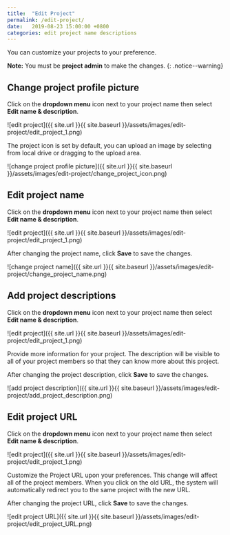 ```yaml
---
title:  "Edit Project"
permalink: /edit-project/
date:   2019-08-23 15:00:00 +0800
categories: edit project name descriptions
---
```

You can customize your projects to your preference. 

**Note:** You must be **project admin** to make the changes.
{: .notice--warning}

## Change project profile picture 

Click on the **dropdown menu** icon next to your project name then select **Edit name & description**.

![edit project]({{ site.url }}{{ site.baseurl }}/assets/images/edit-project/edit_project_1.png)

The project icon is set by default, you can upload an image by selecting from local drive or dragging to the upload area. 

![change project profile picture]({{ site.url }}{{ site.baseurl }}/assets/images/edit-project/change_project_icon.png)


## Edit project name 

Click on the **dropdown menu** icon next to your project name then select **Edit name & description**.

![edit project]({{ site.url }}{{ site.baseurl }}/assets/images/edit-project/edit_project_1.png)

After changing the project name, click **Save** to save the changes.

![change project name]({{ site.url }}{{ site.baseurl }}/assets/images/edit-project/change_project_name.png)

## Add project descriptions

Click on the **dropdown menu** icon next to your project name then select **Edit name & description**.

![edit project]({{ site.url }}{{ site.baseurl }}/assets/images/edit-project/edit_project_1.png)

Provide more information for your project. The description will be visible to all of your project members so that they can know more about this project.

After changing the project description, click **Save** to save the changes.

![add project description]({{ site.url }}{{ site.baseurl }}/assets/images/edit-project/add_project_description.png)


## Edit project URL

Click on the **dropdown menu** icon next to your project name then select **Edit name & description**.

![edit project]({{ site.url }}{{ site.baseurl }}/assets/images/edit-project/edit_project_1.png)

Customize the Project URL upon your preferences. This change will affect all of the project members. When you click on the old URL, the system will automatically redirect you to the same project with the new URL. 

After changing the project URL, click **Save** to save the changes.

![edit project URL]({{ site.url }}{{ site.baseurl }}/assets/images/edit-project/edit_project_URL.png)

